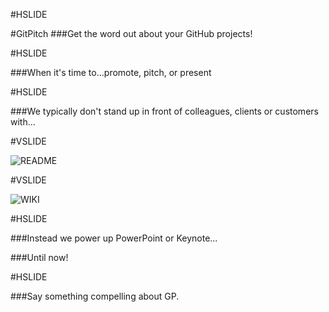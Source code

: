 #HSLIDE

#<span style="text-transform: none">GitPitch</span>
###Get the word out about your GitHub projects!

#HSLIDE

###When it's time to...promote, pitch, or present

#HSLIDE

###We typically don't stand up in front of colleagues, clients or customers with...

#VSLIDE

![README](assets/readme.png)

#VSLIDE

![WIKI](assets/wiki.png)

#HSLIDE

###Instead we power up PowerPoint or Keynote...

###<span class="fragment" data-fragment-index="1">Until now!</li>

#HSLIDE

###Say something compelling about GP.

